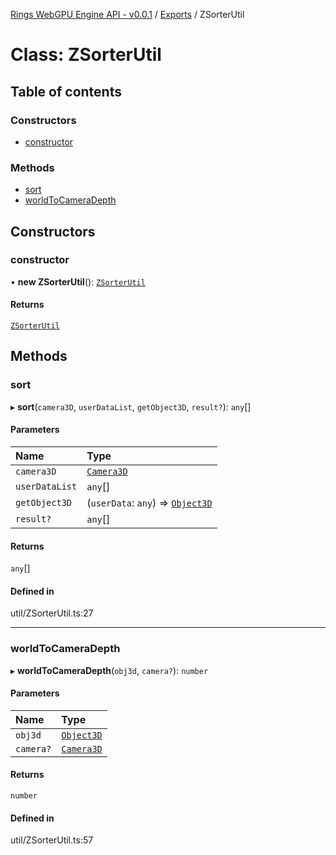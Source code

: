 [Rings WebGPU Engine API - v0.0.1](../README.md) / [Exports](../modules.md) / ZSorterUtil

# Class: ZSorterUtil

## Table of contents

### Constructors

- [constructor](ZSorterUtil.md#constructor)

### Methods

- [sort](ZSorterUtil.md#sort)
- [worldToCameraDepth](ZSorterUtil.md#worldtocameradepth)

## Constructors

### constructor

• **new ZSorterUtil**(): [`ZSorterUtil`](ZSorterUtil.md)

#### Returns

[`ZSorterUtil`](ZSorterUtil.md)

## Methods

### sort

▸ **sort**(`camera3D`, `userDataList`, `getObject3D`, `result?`): `any`[]

#### Parameters

| Name | Type |
| :------ | :------ |
| `camera3D` | [`Camera3D`](Camera3D.md) |
| `userDataList` | `any`[] |
| `getObject3D` | (`userData`: `any`) => [`Object3D`](Object3D.md) |
| `result?` | `any`[] |

#### Returns

`any`[]

#### Defined in

util/ZSorterUtil.ts:27

___

### worldToCameraDepth

▸ **worldToCameraDepth**(`obj3d`, `camera?`): `number`

#### Parameters

| Name | Type |
| :------ | :------ |
| `obj3d` | [`Object3D`](Object3D.md) |
| `camera?` | [`Camera3D`](Camera3D.md) |

#### Returns

`number`

#### Defined in

util/ZSorterUtil.ts:57
